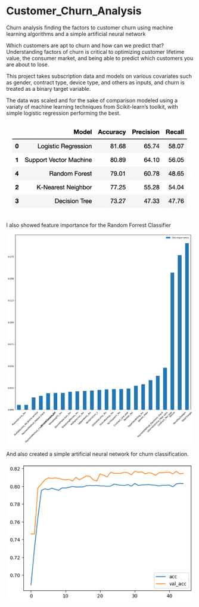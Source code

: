 # Customer_Churn_Analysis
Churn analysis finding the factors to customer churn using machine learning algorithms and a simple artificial neural network 

Which customers are apt to churn and how can we predict that? Understanding factors of churn is critical to optimizing customer lifetime value, the consumer market, and being able to predict which customers you are about to lose. 

This project takes subscription data and models on various covariates such as gender, contract type, device type, and others as inputs, and churn is treated as a binary target variable. 

The data was scaled and for the sake of comparison modeled using a variaty of machine learning techniques from Scikit-learn’s toolkit, with simple logistic regression performing the best. 
![me](https://github.com/skyblasy/Customer_Churn_Analysis/blob/main/modelperformance.png)

I also showed feature importance for the Random Forrest Classifier

![me](https://github.com/skyblasy/Customer_Churn_Analysis/blob/main/gini.png)

And also created a simple artificial neural network for churn classification. 

![me](https://github.com/skyblasy/Customer_Churn_Analysis/blob/main/ann_accuracy.png)
